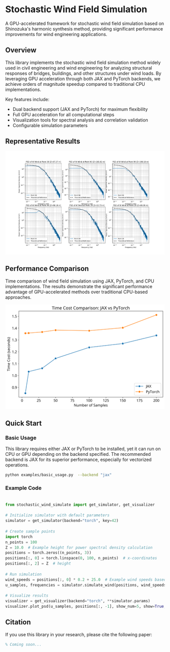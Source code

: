 
# Stochastic Wind Field Simulation


A GPU-accelerated framework for stochastic wind field simulation based on Shinozuka's harmonic synthesis method, providing significant performance improvements for wind engineering applications.

## Overview


This library implements the stochastic wind field simulation method widely used in civil engineering and wind engineering for analyzing structural responses of bridges, buildings, and other structures under wind loads. By leveraging GPU acceleration through both JAX and PyTorch backends, we achieve orders of magnitude speedup compared to traditional CPU implementations.

Key features include:
- Dual backend support (JAX and PyTorch) for maximum flexibility
- Full GPU acceleration for all computational steps
- Visualization tools for spectral analysis and correlation validation
- Configurable simulation parameters

## Representative Results

![Simulated Power Spectral Density](./img/wsamples-psd.png)



## Performance Comparison

Time comparison of wind field simulation using JAX, PyTorch, and CPU implementations. The results demonstrate the significant performance advantage of GPU-accelerated methods over traditional CPU-based approaches.

![time_comparison](./img/time_cost_comparison.png)
<!-- 
| Num_samples | JAX (s) | PyTorch (s) | CPU (s) |
|-------------|---------|-------------|---------|
| 100        | 1.32    | 1.56        | 7200+  | -->


## Quick Start

### Basic Usage

This library requires either JAX or PyTorch to be installed, yet it can run on CPU or GPU depending on the backend specified. The recommended backend is JAX for its superior performance, especially for vectorized operations.

```bash
python examples/basic_usage.py  --backend "jax"
```

### Example Code

```python

from stochastic_wind_simulate import get_simulator, get_visualizer

# Initialize simulator with default parameters
simulator = get_simulator(backend="torch", key=42)

# Create sample points
import torch
n_points = 100
Z = 10.0  # Example height for power spectral density calculation
positions = torch.zeros((n_points, 3))
positions[:, 0] = torch.linspace(0, 100, n_points)  # x-coordinates
positions[:, 2] = Z  # height

# Run simulation
wind_speeds = positions[:, 0] * 0.2 + 25.0  # Example wind speeds based on x-coordinates
u_samples, frequencies = simulator.simulate_wind(positions, wind_speeds, direction="u")

# Visualize results
visualizer = get_visualizer(backend="torch", **simulator.params)
visualizer.plot_psd(u_samples, positions[:, -1], show_num=5, show=True, direction="u")
```


## Citation

If you use this library in your research, please cite the following paper:

```bibtex
% Coming soon...
```